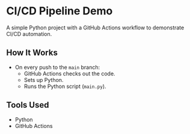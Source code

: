 # CI/CD Pipeline Demo

A simple Python project with a GitHub Actions workflow to demonstrate CI/CD automation.

## How It Works

- On every push to the `main` branch:
  - GitHub Actions checks out the code.
  - Sets up Python.
  - Runs the Python script (`main.py`).

## Tools Used
- Python
- GitHub Actions
